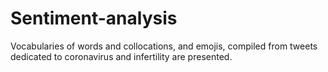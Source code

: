 # Sentiment-analysis
Vocabularies of words and collocations, and emojis, compiled from tweets dedicated to coronavirus and infertility are presented.
